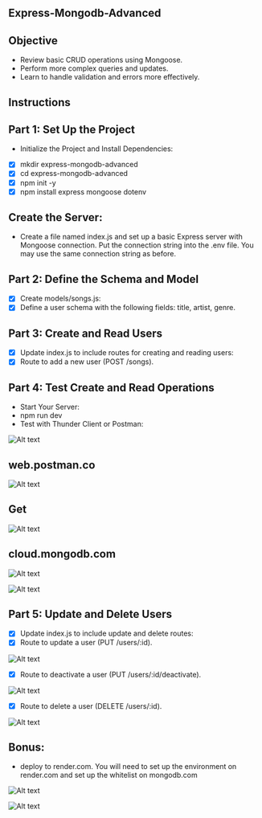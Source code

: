 ## **Express-Mongodb-Advanced**

## **Objective**
- Review basic CRUD operations using Mongoose.
- Perform more complex queries and updates.
- Learn to handle validation and errors more effectively.

## **Instructions**
## Part 1: Set Up the Project
- Initialize the Project and Install Dependencies:

- [x] mkdir express-mongodb-advanced
- [x] cd express-mongodb-advanced
- [x] npm init -y
- [x] npm install express mongoose dotenv
## **Create the Server:**
- Create a file named index.js and set up a basic Express server with Mongoose connection. Put the connection string into the .env file. You may use the same connection string as before.
## **Part 2: Define the Schema and Model**
- [x] Create models/songs.js:
- [x] Define a user schema with the following fields: title, artist, genre.

## **Part 3: Create and Read Users**
- [x] Update index.js to include routes for creating and reading users:
- [x] Route to add a new user (POST /songs).

## **Part 4: Test Create and Read Operations**
- Start Your Server:
- npm run dev
- Test with Thunder Client or Postman:

![Alt text](imgs/hello-world.jpg)

## **web.postman.co** 

![Alt text](imgs/post.jpg)

## **Get**

![Alt text](imgs/get.jpg)

## **cloud.mongodb.com** 

![Alt text](imgs/mongo-com.jpg)

![Alt text](imgs/users.jpg)

## **Part 5: Update and Delete Users**

- [x] Update index.js to include update and delete routes:
- [x] Route to update a user (PUT /users/:id).

![Alt text](imgs/put.jpg)

- [x] Route to deactivate a user (PUT /users/:id/deactivate).

![Alt text](imgs/deactivate.jpg)

- [x] Route to delete a user (DELETE /users/:id).

![Alt text](imgs/delete.jpg)

## **Bonus:** 
- deploy to render.com. You will need to set up the environment on render.com and set up the whitelist on mongodb.com

![Alt text](imgs/render-hello.jpg)

![Alt text](imgs/render-live.jpg)


